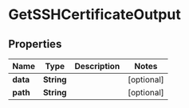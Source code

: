 

# GetSSHCertificateOutput


## Properties

| Name | Type | Description | Notes |
|------------ | ------------- | ------------- | -------------|
|**data** | **String** |  |  [optional] |
|**path** | **String** |  |  [optional] |



